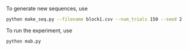 
To generate new sequences, use

```bash
python make_seq.py --filename block1.csv --num_trials 150 --seed 2
```

To run the experiment, use

```bash
python mab.py
```
